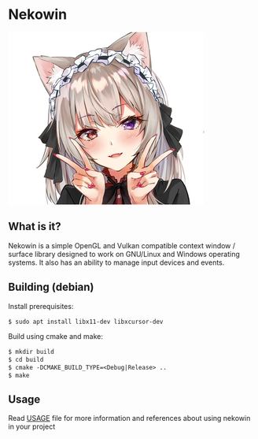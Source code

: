 # Nekowin

![](avatar.png)

## What is it?
Nekowin is a simple OpenGL and Vulkan compatible context window / surface library designed to work on GNU/Linux and Windows operating systems. 
It also has an ability to manage input devices and events.

## Building (debian)
Install prerequisites:  
```
$ sudo apt install libx11-dev libxcursor-dev
```

Build using cmake and make:  
```
$ mkdir build
$ cd build
$ cmake -DCMAKE_BUILD_TYPE=<Debug|Release> ..
$ make
```

## Usage
Read [USAGE](USAGE.md) file for more information and references about using nekowin in your project
